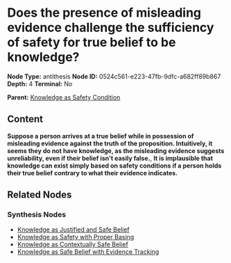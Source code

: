 # Does the presence of misleading evidence challenge the sufficiency of safety for true belief to be knowledge?

**Node Type:** antithesis
**Node ID:** 0524c561-e223-47fb-9dfc-a682ff89b867
**Depth:** 4
**Terminal:** No

**Parent:** [Knowledge as Safety Condition](knowledge-as-safety-condition-synthesis-b69d9034-890f-46ba-81d5-f983893ab9bd.md)

## Content

**Suppose a person arrives at a true belief while in possession of misleading evidence against the truth of the proposition. Intuitively, it seems they do not have knowledge, as the misleading evidence suggests unreliability, even if their belief isn't easily false.**, **It is implausible that knowledge can exist simply based on safety conditions if a person holds their true belief contrary to what their evidence indicates.**

## Related Nodes

### Synthesis Nodes

- [Knowledge as Justified and Safe Belief](knowledge-as-justified-and-safe-belief-synthesis-215865ff-ee32-4530-89d5-607be212b159.md)
- [Knowledge as Safety with Proper Basing](knowledge-as-safety-with-proper-basing-synthesis-7bd14ce2-6b69-4bc1-b644-b24a05c2961d.md)
- [Knowledge as Contextually Safe Belief](knowledge-as-contextually-safe-belief-synthesis-fabcffba-8d74-4082-ad8c-4c457b29db68.md)
- [Knowledge as Safe Belief with Evidence Tracking](knowledge-as-safe-belief-with-evidence-tracking-synthesis-41005064-cd89-4ac5-ad9c-27bc77b8d9eb.md)
